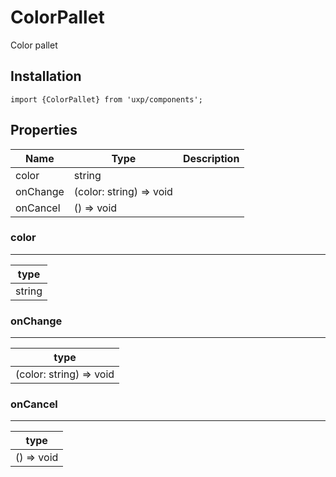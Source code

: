 # ColorPallet





Color pallet


## Installation



```tsx
import {ColorPallet} from 'uxp/components';
```

## Properties

|Name|Type|Description|
|-|-|-|
|color|string||
|onChange|(color: string) => void||
|onCancel|() => void||
### color



---





|type|
|-|
|string|
### onChange



---





|type|
|-|
|(color: string) => void|
### onCancel



---





|type|
|-|
|() => void|

